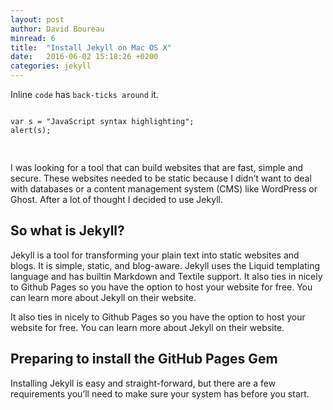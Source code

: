 ```yaml
---
layout: post
author: David Boureau
minread: 6
title:  "Install Jekyll on Mac OS X"
date:   2016-06-02 15:18:26 +0200
categories: jekyll
---
```


Inline `code` has `back-ticks around` it.


<pre>
<code class="javascript">
var s = "JavaScript syntax highlighting";
alert(s);

</code>
</pre>

I was looking for a tool that can build websites that are fast, simple and secure. These websites needed to be static because I didn’t want to deal with databases or a content management system (CMS) like WordPress or Ghost. After a lot of thought I decided to use Jekyll.

## So what is Jekyll?
Jekyll is a tool for transforming your plain text into static websites and blogs. It is simple, static, and blog-aware. Jekyll uses the Liquid templating language and has builtin Markdown and Textile support. It also ties in nicely to Github Pages so you have the option to host your website for free. You can learn more about Jekyll on their website.

It also ties in nicely to Github Pages so you have the option to host your website for free. You can learn more about Jekyll on their website.

## Preparing to install the GitHub Pages Gem
Installing Jekyll is easy and straight-forward, but there are a few requirements you’ll need to make sure your system has before you start.